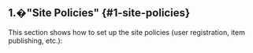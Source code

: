 ## 1.�&quot;Site Policies&quot; {#1-site-policies}

This section shows how to set up the site policies (user registration, item publishing, etc.):